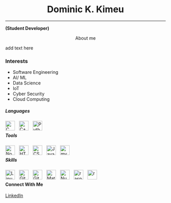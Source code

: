 <h1 align="center" >Dominic K. Kimeu </h1>
<hr>

**(Student Developer)**

<p align="center">About me</p>
<p align="justify">
add text here
</p>


<h3>Interests</h3>
<ul>
  <li>Software Engineering</li>
  <li>AI/ ML</li>
  <li>Data Science</li>
  <li>IoT</li>
  <li>Cyber Security</li>
  <li>Cloud Computing</li>
</ul>

##### Languages

<img align="left" alt="C" width="30px" style="padding-right:10px;" src="https://cdn.jsdelivr.net/gh/devicons/devicon/icons/c/c-plain.svg"/>
<img align="left" alt="C++" width="30px" style="padding-right:10px;" src="https://cdn.jsdelivr.net/gh/devicons/devicon/icons/cplusplus/cplusplus-plain.svg" />
<img align="left" alt="Python" width="30px" style="padding-right:10px;" src="https://cdn.jsdelivr.net/gh/devicons/devicon/icons/python/python-plain.svg" />
<br />

##### Tools
<img align="left" alt="NodeJS" width="30px" style="padding-right:10px;" src="https://cdn.jsdelivr.net/gh/devicons/devicon/icons/nodejs/nodejs-original.svg" />
<img align="left" alt="HTML" width="30px" style="padding-right:10px;" src="https://cdn.jsdelivr.net/gh/devicons/devicon/icons/html5/html5-plain.svg" />
<img align="left" alt="CSS" width="30px" style="padding-right:10px;" src="https://cdn.jsdelivr.net/gh/devicons/devicon/icons/css3/css3-plain.svg" />
<img align="left" alt="JavaScript" width="30px" style="padding-right:10px;" src="https://cdn.jsdelivr.net/gh/devicons/devicon/icons/javascript/javascript-plain.svg" />
<img align="left" alt="mySQL" width="30px" style="padding-right:10px" src ="https://cdn.jsdelivr.net/gh/devicons/devicon/icons/mysql/mysql-plain.svg"/>
<br />

##### Skills
<img align="left" alt="Linux" width="30px" style="padding-right:10px;" src="https://cdn.jsdelivr.net/gh/devicons/devicon/icons/linux/linux-original.svg" />
<img align="left" alt="Git" width="30px" style="padding-right:10px;" src="https://cdn.jsdelivr.net/gh/devicons/devicon/icons/git/git-original.svg" />
<img align="left" alt="GitHub" width="30px" style="padding-right:10px;" src="https://cdn.jsdelivr.net/gh/devicons/devicon/icons/github/github-original.svg" />
<img align="left" alt="Matlab" width="30px" style="padding-right:10px" src ="https://cdn.jsdelivr.net/gh/devicons/devicon/icons/matlab/matlab-original.svg" />
<img align="left" alt="NumPy" width="30px" style="padding-right:10px" src ="https://cdn.jsdelivr.net/gh/devicons/devicon/icons/numpy/numpy-original.svg" />
<img align="left" alt="raspberrypi" width="30px" style="padding-right:10px" src ="https://cdn.jsdelivr.net/gh/devicons/devicon/icons/raspberrypi/raspberrypi-original.svg" />
<img align="left" alt="r" width="30px" style="padding-right:10px" src ="https://cdn.jsdelivr.net/gh/devicons/devicon/icons/r/r-plain.svg" />
<br />

#### Connect With Me
<a href='https://www.linkedin.com/in/kimeudom/'>LinkedIn<a>